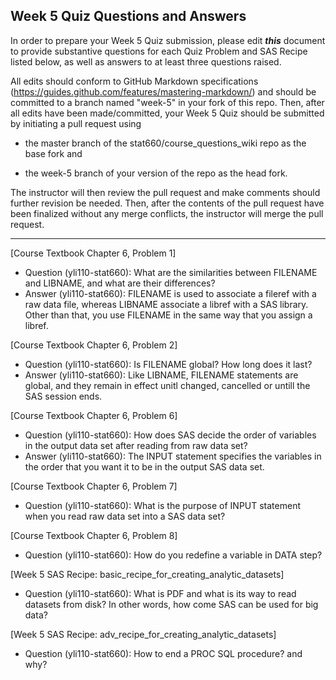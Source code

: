 
## Week 5 Quiz Questions and Answers

In order to prepare your Week 5 Quiz submission, please edit ***this*** document to provide substantive questions for each Quiz Problem and SAS Recipe listed below, as well as answers to at least three questions raised.

All edits should conform to GitHub Markdown specifications (https://guides.github.com/features/mastering-markdown/) and should be committed to a branch named "week-5" in your fork of this repo. Then, after all edits have been made/committed, your Week 5 Quiz should be submitted by initiating a pull request using

- the master branch of the stat660/course_questions_wiki repo as the base fork and

- the week-5 branch of your version of the repo as the head fork.

The instructor will then review the pull request and make comments should further revision be needed. Then, after the contents of the pull request have been finalized without any merge conflicts, the instructor will merge the pull request.



********************************************************************************



[Course Textbook Chapter 6, Problem 1]
* Question (yli110-stat660): What are the similarities between FILENAME and LIBNAME, and what are their differences?
* Answer (yli110-stat660): FILENAME is used to associate a fileref with a raw data file, whereas LIBNAME associate a libref with a SAS library. Other than that, you use FILENAME in the same way that you assign a libref.



[Course Textbook Chapter 6, Problem 2]
* Question (yli110-stat660): Is FILENAME global? How long does it last?
* Answer (yli110-stat660): Like LIBNAME, FILENAME statements are global, and they remain in effect unitl changed, cancelled or untill the SAS session ends.



[Course Textbook Chapter 6, Problem 6]
* Question (yli110-stat660): How does SAS decide the order of variables in the output data set after reading from raw data set?
* Answer (yli110-stat660): The INPUT statement specifies the variables in the order that you want it to be in the output SAS data set.



[Course Textbook Chapter 6, Problem 7]
* Question (yli110-stat660): What is the purpose of INPUT statement when you read raw data set into a SAS data set?



[Course Textbook Chapter 6, Problem 8]
* Question (yli110-stat660): How do you redefine a variable in DATA step?



[Week 5 SAS Recipe: basic_recipe_for_creating_analytic_datasets]
* Question (yli110-stat660): What is PDF and what is its way to read datasets from disk? In other words, how come SAS can be used for big data?



[Week 5 SAS Recipe: adv_recipe_for_creating_analytic_datasets]
* Question (yli110-stat660): How to end a PROC SQL procedure? and why?


